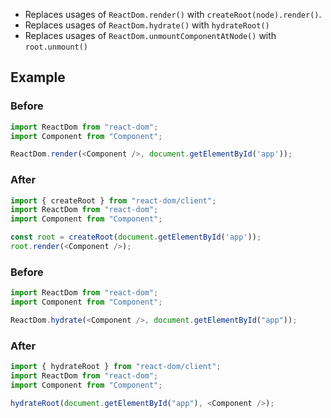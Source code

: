 - Replaces usages of `ReactDom.render()` with `createRoot(node).render()`.
- Replaces usages of `ReactDom.hydrate()` with `hydrateRoot()`
- Replaces usages of `ReactDom.unmountComponentAtNode()` with `root.unmount()`

## Example

### Before

```ts
import ReactDom from "react-dom";
import Component from "Component";

ReactDom.render(<Component />, document.getElementById('app'));
```

### After

```ts
import { createRoot } from "react-dom/client";
import ReactDom from "react-dom";
import Component from "Component";

const root = createRoot(document.getElementById('app'));
root.render(<Component />);

```

### Before

```ts
import ReactDom from "react-dom";
import Component from "Component";

ReactDom.hydrate(<Component />, document.getElementById("app"));
```

### After

```ts
import { hydrateRoot } from "react-dom/client";
import ReactDom from "react-dom";
import Component from "Component";

hydrateRoot(document.getElementById("app"), <Component />);

```
